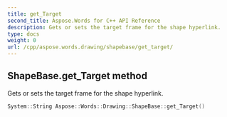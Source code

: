 ```yaml
---
title: get_Target
second_title: Aspose.Words for C++ API Reference
description: Gets or sets the target frame for the shape hyperlink. 
type: docs
weight: 0
url: /cpp/aspose.words.drawing/shapebase/get_target/
---
```

## ShapeBase.get_Target method


Gets or sets the target frame for the shape hyperlink.

```cpp
System::String Aspose::Words::Drawing::ShapeBase::get_Target()
```

